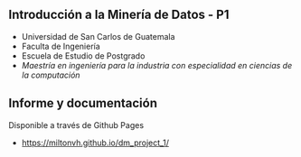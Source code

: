 ## Introducción a la Minería de Datos - P1

- Universidad de San Carlos de Guatemala 
- Faculta de Ingeniería 
- Escuela de Estudio de Postgrado
- *Maestría en ingeniería para la industria con especialidad en ciencias de la computación*


## Informe y documentación

Disponible a través de Github Pages 

- https://miltonvh.github.io/dm_project_1/